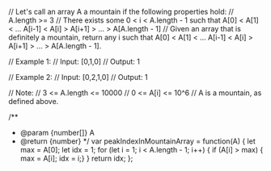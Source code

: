 // Let's call an array A a mountain if the following properties hold:
// A.length >= 3
// There exists some 0 < i < A.length - 1 such that A[0] < A[1] < ... A[i-1] < A[i] > A[i+1] > ... > A[A.length - 1]
// Given an array that is definitely a mountain, return any i such that A[0] < A[1] < ... A[i-1] < A[i] > A[i+1] > ... > A[A.length - 1].

// Example 1:
// Input: [0,1,0]
// Output: 1

// Example 2:
// Input: [0,2,1,0]
// Output: 1

// Note:
// 3 <= A.length <= 10000
// 0 <= A[i] <= 10^6
// A is a mountain, as defined above.

/**
 * @param {number[]} A
 * @return {number}
 */
var peakIndexInMountainArray = function(A) {
    let max = A[0];
    let idx = 1;
    for (let i = 1; i < A.length - 1; i++) {
        if (A[i] > max) { max = A[i]; idx = i;}
    } return idx;
};